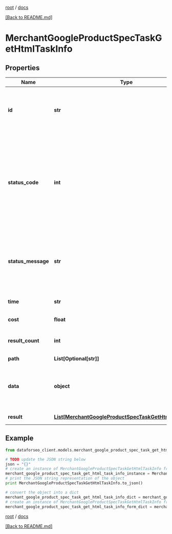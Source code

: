 [root](./../ "root") / [docs](./ "docs")

[[Back to README.md]](./../README.md "[Back to README.md]")

# MerchantGoogleProductSpecTaskGetHtmlTaskInfo

## Properties

Name | Type | Description | Notes
------------ | ------------- | ------------- | -------------
**id** | **str** | task identifier unique task identifier in our system in the UUID format | [optional]
**status_code** | **int** | status code of the task generated by DataForSEO, can be within the following range: 10000-60000 you can find the full list of the response codes here | [optional]
**status_message** | **str** | informational message of the task you can find the full list of general informational messages here | [optional]
**time** | **str** | execution time, seconds | [optional]
**cost** | **float** | total tasks cost, USD | [optional]
**result_count** | **int** | number of elements in the result array | [optional]
**path** | **List[Optional[str]]** | URL path | [optional]
**data** | **object** | contains the same parameters that you specified in the POST request | [optional]
**result** | [**List[MerchantGoogleProductSpecTaskGetHtmlResultInfo]**](MerchantGoogleProductSpecTaskGetHtmlResultInfo.md) | array of results | [optional]

## Example

```python
from dataforseo_client.models.merchant_google_product_spec_task_get_html_task_info import MerchantGoogleProductSpecTaskGetHtmlTaskInfo

# TODO update the JSON string below
json = "{}"
# create an instance of MerchantGoogleProductSpecTaskGetHtmlTaskInfo from a JSON string
merchant_google_product_spec_task_get_html_task_info_instance = MerchantGoogleProductSpecTaskGetHtmlTaskInfo.from_json(json)
# print the JSON string representation of the object
print MerchantGoogleProductSpecTaskGetHtmlTaskInfo.to_json()

# convert the object into a dict
merchant_google_product_spec_task_get_html_task_info_dict = merchant_google_product_spec_task_get_html_task_info_instance.to_dict()
# create an instance of MerchantGoogleProductSpecTaskGetHtmlTaskInfo from a dict
merchant_google_product_spec_task_get_html_task_info_form_dict = merchant_google_product_spec_task_get_html_task_info.from_dict(merchant_google_product_spec_task_get_html_task_info_dict)
```

  

[root](./../ "root") / [docs](./ "docs")

[[Back to README.md]](./../README.md "[Back to README.md]")